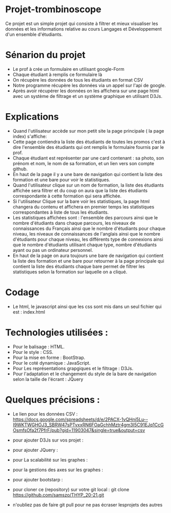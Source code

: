 # Projet-trombinoscope

Ce projet est un simple projet qui consiste à filtrer et mieux visualiser les données et les informations relative au cours Langages et Développement d'un ensemble d'étudiants.

# Sénarion du projet 

* Le prof à crée un formulaire en utilisant google-Form
* Chaque étudiant à remplis ce formulaire là 
* On récupère les données de tous les étudiants en format CSV
* Notre programme récupère les données via un appel sur l'api de google.
* Après avoir récupérer les données on les affichera sur une page html avec un système de filtrage et un     système graphique en utilisant D3Js.

# Explications 

* Quand l'utilisateur accède sur mon petit site la page principale ( la page index) s'affiche:
* Cette page contiendra la liste des étudiants de toutes les promos c'est à dire l'ensemble des étudiants qui ont remplis le formulaire fournis par le prof.
* Chaque étudiant est représenter par une card contenant : sa photo, son prénom et nom, le nom de sa formation, et un lien vers son compte github.
* En haut de la page il y a une bare de navigation qui contient la liste des formation et une bare pour voir le statistiques.
* Quand l'utilisateur clique sur un nom de formation, la liste des étudiants affichée sera filtrer et du coup on aura que la liste des étudiants correspondante à cette formation qui sera affichée. 
* Si l'utilisateur Clique sur la bare voir les statistiques, la page html changera du contenu et affichera en premier temps les statistiques correspondantes à liste de tous les étudiants.
* Les statistiques affichées sont : l'ensemble des parcours ainsi que le nombre d'étudiants  dans chaque parcours, les niveaux de connaissances du Français ainsi que le nombre d'étudiants pour chaque niveau,  les niveaux de connaissances de l'anglais ainsi que le nombre d'étudiants pour chaque niveau, les différents type de connexions ainsi que le nombre d'étudiants utilisant chaque type, nombre d'étudiants ayant ou pas un ordinateur personnel.
* En haut de la page on aura toujours une bare de navigation qui contient la liste des formation et une bare pour retourner à la page principale qui contient la liste des étudiants
chaque bare permet de filtrer les statistiques selon la formation sur laquelle on a cliqué.

# Codage 

* Le html, le javascript ainsi que les css sont mis dans un seul fichier qui est : index.html

# Technologies utilisées :

* Pour le balisage : HTML.
* Pour le style : CSS.
* Pour la mise en forme : BootStrap.
* Pour le coté dynamique : JavaScript.
* Pour Les représentations grapgiques et le filtrage : D3Js.
* Pour l'adaptation et le changement du style de la bare de navigation selon la taille de l'écrant : JQuery 

# Quelques précisions :

* Le lien pour les données CSV :  <https://docs.google.com/spreadsheets/d/e/2PACX-1vQHni5Lu--I9WKTWGHOJ3_SBRW47sPTvxxRN6FOaGchhMztr4gm3I5C91EJq1CcGOsmfsOfa2f7PfrF/pub?gid=11903047&single=true&output=csv>

* pour ajouter D3Js sur vos projet : <script src="https://d3js.org/d3.v6.min.js"></script>

* pour ajouter JQuery : <script src="https://code.jquery.com/jquery-3.4.1.js"></script>

* pour La scalabilité sur les graphes : <script src="https://d3js.org/d3-scale.v3.min.js"></script>

* pour la gestions des axes sur les graphes : <script src="https://d3js.org/d3-axis.v2.min.js" ></script>

* pour ajouter bootstarp : <link rel="stylesheet" href="https://stackpath.bootstrapcdn.com/bootstrap/4.5.2/css/bootstrap.min.css" integrity="sha384-JcKb8q3iqJ61gNV9KGb8thSsNjpSL0n8PARn9HuZOnIxN0hoP+VmmDGMN5t9UJ0Z" crossorigin="anonymous">

* pour cloner ce (repository) sur votre git local : git clone https://github.com/samszo/THYP_20-21.git

* n'oubliez pas de faire git pull pour ne pas écraser lesprojets des autres